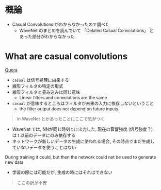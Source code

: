 # 概論
- Casual Convolutions がわからなかったので調べた
  - WaveNet のまとめを読んでいて 「Delated Casual Convolutions」 とあった部分がわからなかった

# What are casual convolutions
[Quora](https://www.quora.com/What-are-causal-convolutions)

- `casual` は信号処理に由来する
- 線形フィルタの特定の形式
- 線形フィルタと畳み込みは同じ意味
  - Linear filters and convolutions are the same
- `casual` が意味するところはフィルタが未来の入力に依存しないということ
  - the filter output does not depend on future inputs

> in WaveNet とかあったことにここで気がつく

- WaveNet では, NNが同じ時刻 t に出力した, 現在の音響強度 (信号強度？) は t 以前のデータにのみ依存する
- ネットワークが新しいデータの生成に使われる場合, その時点でまだ生成していないデータを使うことはない

During training it could, but then the network could not be used to generate new data

- 学習の際には可能だが, 生成の時にはそれはできない

> ここの訳が不安

